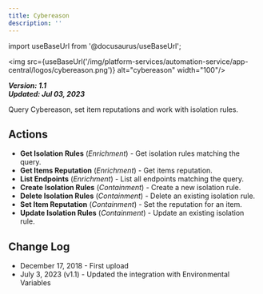 ```yaml
---
title: Cybereason
description: ''
---
```

import useBaseUrl from '@docusaurus/useBaseUrl';

<img src={useBaseUrl('/img/platform-services/automation-service/app-central/logos/cybereason.png')} alt="cybereason" width="100"/>

***Version: 1.1  
Updated: Jul 03, 2023***

Query Cybereason, set item reputations and work with isolation rules.

## Actions

* **Get Isolation Rules** (*Enrichment*) - Get isolation rules matching the query.
* **Get Items Reputation** (*Enrichment*) - Get items reputation.
* **List Endpoints** (*Enrichment*) - List all endpoints matching the query.
* **Create Isolation Rules** (*Containment*) - Create a new isolation rule.
* **Delete Isolation Rules** (*Containment*) - Delete an existing isolation rule.
* **Set Item Reputation** (*Containment*) - Set the reputation for an item.
* **Update Isolation Rules** (*Containment*) - Update an existing isolation rule.

## Change Log

* December 17, 2018 - First upload
* July 3, 2023 (v1.1) - Updated the integration with Environmental Variables
